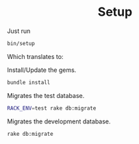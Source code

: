 <h1 align="center">Setup</h1>

Just run

```sh
bin/setup
```

Which translates to:

Install/Update the gems.

```sh
bundle install
```

Migrates the test database.

```sh
RACK_ENV=test rake db:migrate
```

Migrates the development database.

```sh
rake db:migrate
```
